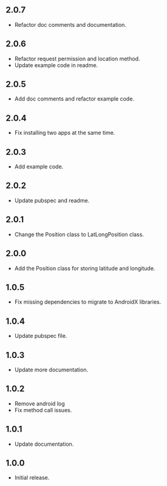 ## 2.0.7

* Refactor doc comments and documentation.

## 2.0.6

* Refactor request permission and location method.
* Update example code in readme.

## 2.0.5

* Add doc comments and refactor example code.

## 2.0.4

* Fix installing two apps at the same time.

## 2.0.3

* Add example code.

## 2.0.2

* Update pubspec and readme.

## 2.0.1

* Change the Position class to LatLongPosition class.

## 2.0.0

* Add the Position class for storing latitude and longitude.

## 1.0.5

* Fix missing dependencies to migrate to AndroidX libraries.

## 1.0.4

* Update pubspec file.

## 1.0.3

* Update more documentation.

## 1.0.2

* Remove android log
* Fix method call issues.

## 1.0.1

* Update documentation.


## 1.0.0

* Initial release.
